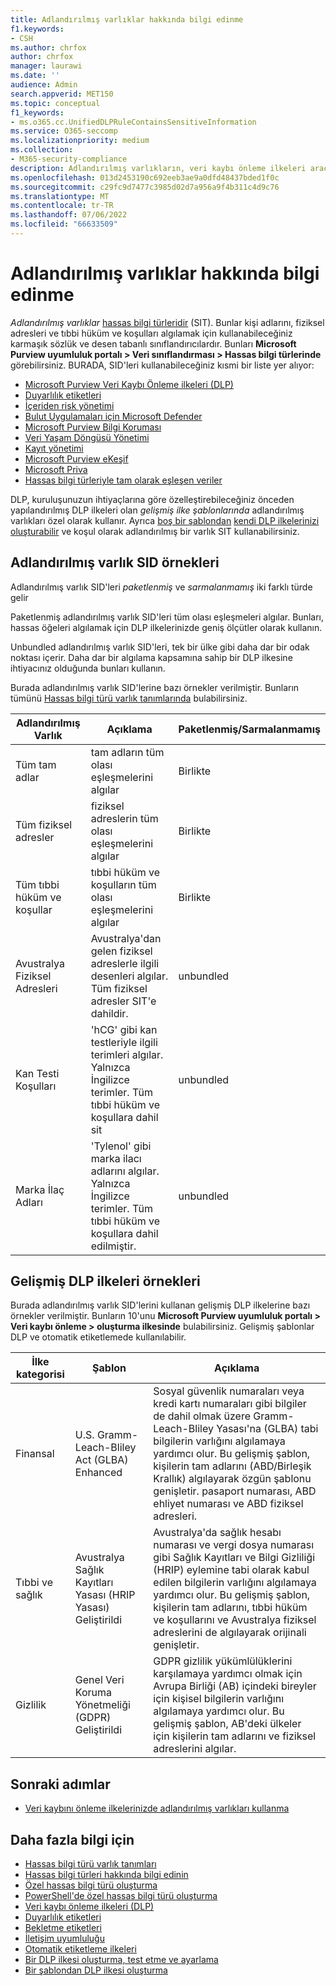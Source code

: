 ```yaml
---
title: Adlandırılmış varlıklar hakkında bilgi edinme
f1.keywords:
- CSH
ms.author: chrfox
author: chrfox
manager: laurawi
ms.date: ''
audience: Admin
search.appverid: MET150
ms.topic: conceptual
f1_keywords:
- ms.o365.cc.UnifiedDLPRuleContainsSensitiveInformation
ms.service: O365-seccomp
ms.localizationpriority: medium
ms.collection:
- M365-security-compliance
description: Adlandırılmış varlıkların, veri kaybı önleme ilkeleri aracılığıyla kişi adlarını, fiziksel adresleri ve tıbbi terimleri içeren hassas öğeleri algılamanıza nasıl yardımcı olduğunu öğrenin
ms.openlocfilehash: 013d2453190c692eeb3ae9a0dfd48437bded1f0c
ms.sourcegitcommit: c29fc9d7477c3985d02d7a956a9f4b311c4d9c76
ms.translationtype: MT
ms.contentlocale: tr-TR
ms.lasthandoff: 07/06/2022
ms.locfileid: "66633509"
---
```

# <a name="learn-about-named-entities"></a>Adlandırılmış varlıklar hakkında bilgi edinme

*Adlandırılmış varlıklar* [hassas bilgi türleridir](sensitive-information-type-learn-about.md) (SIT). Bunlar kişi adlarını, fiziksel adresleri ve tıbbi hüküm ve koşulları algılamak için kullanabileceğiniz karmaşık sözlük ve desen tabanlı sınıflandırıcılardır. Bunları **Microsoft Purview uyumluluk portalı > Veri sınıflandırması > Hassas bilgi türlerinde** görebilirsiniz. BURADA, SID'leri kullanabileceğiniz kısmi bir liste yer alıyor:


- [Microsoft Purview Veri Kaybı Önleme ilkeleri (DLP)](dlp-learn-about-dlp.md) 
- [Duyarlılık etiketleri](sensitivity-labels.md)
- [İçeriden risk yönetimi](insider-risk-management-solution-overview.md)
- [Bulut Uygulamaları için Microsoft Defender](/cloud-app-security/what-is-cloud-app-security)
- [Microsoft Purview Bilgi Koruması](apply-sensitivity-label-automatically.md)
- [Veri Yaşam Döngüsü Yönetimi](information-governance.md)
- [Kayıt yönetimi](records-management.md)
- [Microsoft Purview eKeşif](ediscovery.md)
- [Microsoft Priva](/privacy/priva/priva-overview.md)
- [Hassas bilgi türleriyle tam olarak eşleşen veriler](sit-learn-about-exact-data-match-based-sits.md)

DLP, kuruluşunuzun ihtiyaçlarına göre özelleştirebileceğiniz önceden yapılandırılmış DLP ilkeleri olan *gelişmiş ilke şablonlarında* adlandırılmış varlıkları özel olarak kullanır. Ayrıca [boş bir şablondan](create-a-dlp-policy-from-a-template.md) [kendi DLP ilkelerinizi oluşturabilir](create-test-tune-dlp-policy.md) ve koşul olarak adlandırılmış bir varlık SIT kullanabilirsiniz.

<!-- There are many other SITs that detect strings like social security, credit card, or bank account numbers to identify sensitive items. For more information, see [Sensitive information types entity definitions](sensitive-information-type-entity-definitions.md).-->



## <a name="examples-of-named-entity-sits"></a>Adlandırılmış varlık SID örnekleri

Adlandırılmış varlık SID'leri *paketlenmiş* ve *sarmalanmamış* iki farklı türde gelir

Paketlenmiş adlandırılmış varlık SID'leri tüm olası eşleşmeleri algılar. Bunları, hassas öğeleri algılamak için DLP ilkelerinizde geniş ölçütler olarak kullanın.

Unbundled adlandırılmış varlık SID'leri, tek bir ülke gibi daha dar bir odak noktası içerir. Daha dar bir algılama kapsamına sahip bir DLP ilkesine ihtiyacınız olduğunda bunları kullanın.
 
Burada adlandırılmış varlık SID'lerine bazı örnekler verilmiştir. Bunların tümünü [Hassas bilgi türü varlık tanımlarında](sensitive-information-type-entity-definitions.md) bulabilirsiniz.

|Adlandırılmış Varlık |Açıklama  |Paketlenmiş/Sarmalanmamış  |
|---------|---------|---------|
|Tüm tam adlar    |tam adların tüm olası eşleşmelerini algılar         |   Birlikte      |
|Tüm fiziksel adresler    |fiziksel adreslerin tüm olası eşleşmelerini algılar     | Birlikte |
|Tüm tıbbi hüküm ve koşullar    |tıbbi hüküm ve koşulların tüm olası eşleşmelerini algılar |Birlikte |
|Avustralya Fiziksel Adresleri |  Avustralya'dan gelen fiziksel adreslerle ilgili desenleri algılar. Tüm fiziksel adresler SIT'e dahildir. |unbundled |
|Kan Testi Koşulları     |'hCG' gibi kan testleriyle ilgili terimleri algılar. Yalnızca İngilizce terimler. Tüm tıbbi hüküm ve koşullara dahil sit      |unbundled |
|Marka İlaç Adları     |'Tylenol' gibi marka ilacı adlarını algılar. Yalnızca İngilizce terimler. Tüm tıbbi hüküm ve koşullara dahil edilmiştir.         |unbundled |

## <a name="examples-of-enhanced-dlp-policies"></a>Gelişmiş DLP ilkeleri örnekleri

Burada adlandırılmış varlık SID'lerini kullanan gelişmiş DLP ilkelerine bazı örnekler verilmiştir. Bunların 10'unu **Microsoft Purview uyumluluk portalı > Veri kaybı önleme > oluşturma ilkesinde** bulabilirsiniz. Gelişmiş şablonlar DLP ve otomatik etiketlemede kullanılabilir.

|İlke kategorisi  |Şablon  |Açıklama  |
|---------|---------|---------|
|Finansal|U.S. Gramm-Leach-Bliley Act (GLBA) Enhanced         |Sosyal güvenlik numaraları veya kredi kartı numaraları gibi bilgiler de dahil olmak üzere Gramm-Leach-Bliley Yasası'na (GLBA) tabi bilgilerin varlığını algılamaya yardımcı olur. Bu gelişmiş şablon, kişilerin tam adlarını (ABD/Birleşik Krallık) algılayarak özgün şablonu genişletir. pasaport numarası, ABD ehliyet numarası ve ABD fiziksel adresleri.         |
| Tıbbi ve sağlık   |Avustralya Sağlık Kayıtları Yasası (HRIP Yasası) Geliştirildi         |Avustralya'da sağlık hesabı numarası ve vergi dosya numarası gibi Sağlık Kayıtları ve Bilgi Gizliliği (HRIP) eylemine tabi olarak kabul edilen bilgilerin varlığını algılamaya yardımcı olur. Bu gelişmiş şablon, kişilerin tam adlarını, tıbbi hüküm ve koşullarını ve Avustralya fiziksel adreslerini de algılayarak orijinali genişletir.         |
|Gizlilik   |Genel Veri Koruma Yönetmeliği (GDPR) Geliştirildi         | GDPR gizlilik yükümlülüklerini karşılamaya yardımcı olmak için Avrupa Birliği (AB) içindeki bireyler için kişisel bilgilerin varlığını algılamaya yardımcı olur. Bu gelişmiş şablon, AB'deki ülkeler için kişilerin tam adlarını ve fiziksel adreslerini algılar.        |


## <a name="next-steps"></a>Sonraki adımlar

- [Veri kaybını önleme ilkelerinizde adlandırılmış varlıkları kullanma](named-entities-use.md)


## <a name="for-further-information"></a>Daha fazla bilgi için

- [Hassas bilgi türü varlık tanımları](sensitive-information-type-entity-definitions.md)
- [Hassas bilgi türleri hakkında bilgi edinin](sensitive-information-type-learn-about.md)
- [Özel hassas bilgi türü oluşturma](create-a-custom-sensitive-information-type.md)
- [PowerShell'de özel hassas bilgi türü oluşturma](create-a-custom-sensitive-information-type-in-scc-powershell.md)
- [Veri kaybı önleme ilkeleri (DLP)](data-loss-prevention-policies.md) 
- [Duyarlılık etiketleri](sensitivity-labels.md)
- [Bekletme etiketleri](retention.md)
- [İletişim uyumluluğu](communication-compliance.md)
- [Otomatik etiketleme ilkeleri](apply-sensitivity-label-automatically.md#how-to-configure-auto-labeling-for-office-apps)
- [Bir DLP ilkesi oluşturma, test etme ve ayarlama](create-test-tune-dlp-policy.md)
- [Bir şablondan DLP ilkesi oluşturma](create-a-dlp-policy-from-a-template.md) 
